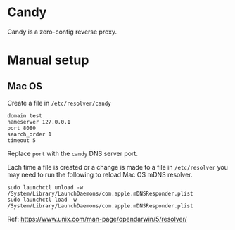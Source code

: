 # Candy

Candy is a zero-config reverse proxy.

# Manual setup

## Mac OS

Create a file in `/etc/resolver/candy`

```
domain test
nameserver 127.0.0.1
port 8080
search_order 1
timeout 5
```
Replace `port` with the `candy` DNS server port.

Each time a file is created or a change is made to a file in `/etc/resolver` you may need to run the following to reload Mac OS mDNS resolver.

```
sudo launchctl unload -w /System/Library/LaunchDaemons/com.apple.mDNSResponder.plist
sudo launchctl load -w /System/Library/LaunchDaemons/com.apple.mDNSResponder.plist
```

Ref: https://www.unix.com/man-page/opendarwin/5/resolver/
